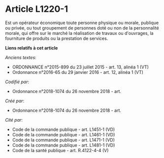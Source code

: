 # Article L1220-1

Est un opérateur économique toute personne physique ou morale, publique ou privée, ou tout groupement de personnes doté ou
non de la personnalité morale, qui offre sur le marché la réalisation de travaux ou d'ouvrages, la fourniture de produits ou
la prestation de services.

**Liens relatifs à cet article**

_Anciens textes_:

  - ORDONNANCE n°2015-899 du 23 juillet 2015 - art. 13, alinéa 1 (VT)
  - Ordonnance n°2016-65 du 29 janvier 2016 - art. 12, alinéa 1 (VT)

_Codifié par_:

  - Ordonnance n°2018-1074 du 26 novembre 2018 - art.

_Créé par_:

  - Ordonnance n°2018-1074 du 26 novembre 2018 - art.

_Cité par_:

  - Code de la commande publique - art. L1451-1 (VD)
  - Code de la commande publique - art. L1461-1 (VD)
  - Code de la commande publique - art. L1471-1 (VD)
  - Code de la commande publique - art. L1481-1 (VD)
  - Code de la santé publique - art. R.4122-4-4 (V)
